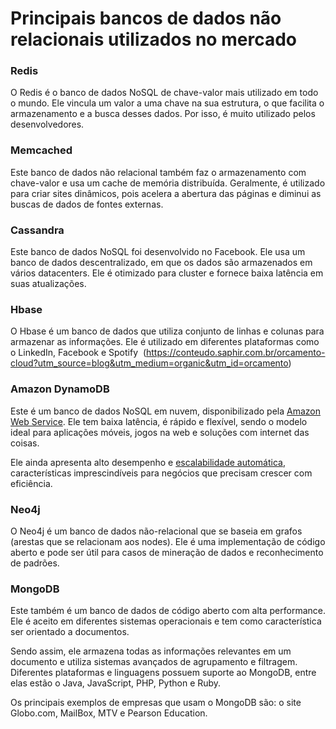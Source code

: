 Principais bancos de dados não relacionais utilizados no mercado
=================================================================

### **Redis**

O Redis é o banco de dados NoSQL de chave-valor mais utilizado em todo o mundo. Ele vincula um valor a uma chave na sua estrutura, o que facilita o armazenamento e a busca desses dados. Por isso, é muito utilizado pelos desenvolvedores.

### **Memcached**

Este banco de dados não relacional também faz o armazenamento com chave-valor e usa um cache de memória distribuída. Geralmente, é utilizado para criar sites dinâmicos, pois acelera a abertura das páginas e diminui as buscas de dados de fontes externas.

### **Cassandra**

Este banco de dados NoSQL foi desenvolvido no Facebook. Ele usa um banco de dados descentralizado, em que os dados são armazenados em vários datacenters. Ele é otimizado para cluster e fornece baixa latência em suas atualizações.

### **Hbase**

O Hbase é um banco de dados que utiliza conjunto de linhas e colunas para armazenar as informações. Ele é utilizado em diferentes plataformas como o LinkedIn, Facebook e Spotify 
(https://conteudo.saphir.com.br/orcamento-cloud?utm_source=blog&utm_medium=organic&utm_id=orcamento)

### **Amazon DynamoDB**

Este é um banco de dados NoSQL em nuvem, disponibilizado pela [Amazon Web Service](https://blog.saphir.com.br/conheca-os-principais-servicos-da-aws-amazon-web-services/). Ele tem baixa latência, é rápido e flexível, sendo o modelo ideal para aplicações móveis, jogos na web e soluções com internet das coisas.

Ele ainda apresenta alto desempenho e [escalabilidade automática](https://blog.saphir.com.br/o-que-e-escalabilidade-em-cloud-computing/), características imprescindíveis para negócios que precisam crescer com eficiência.

### **Neo4j**

O Neo4j é um banco de dados não-relacional que se baseia em grafos (arestas que se relacionam aos nodes). Ele é uma implementação de código aberto e pode ser útil para casos de mineração de dados e reconhecimento de padrões.

### **MongoDB**

Este também é um banco de dados de código aberto com alta performance. Ele é aceito em diferentes sistemas operacionais e tem como característica ser orientado a documentos.

Sendo assim, ele armazena todas as informações relevantes em um documento e utiliza sistemas avançados de agrupamento e filtragem. Diferentes plataformas e linguagens possuem suporte ao MongoDB, entre elas estão o Java, JavaScript, PHP, Python e Ruby.

Os principais exemplos de empresas que usam o MongoDB são: o site Globo.com, MailBox, MTV e Pearson Education.
